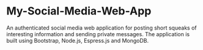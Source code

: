 # My-Social-Media-Web-App
An authenticated social media web application for posting short squeaks of interesting information and sending private messages. The application is built using Bootstrap, Node.js, Espress.js and MongoDB.
